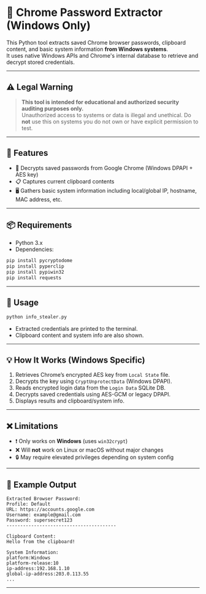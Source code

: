 # 🛑 Chrome Password Extractor (Windows Only)

This Python tool extracts saved Chrome browser passwords, clipboard content, and basic system information **from Windows systems**.  
It uses native Windows APIs and Chrome's internal database to retrieve and decrypt stored credentials.

---

## ⚠️ Legal Warning

> **This tool is intended for educational and authorized security auditing purposes only.**  
> Unauthorized access to systems or data is illegal and unethical. Do **not** use this on systems you do not own or have explicit permission to test.

---

## 🧠 Features

- 🔐 Decrypts saved passwords from Google Chrome (Windows DPAPI + AES key)
- 📋 Captures current clipboard contents
- 🖥️ Gathers basic system information including local/global IP, hostname, MAC address, etc.

---

## 📦 Requirements

- Python 3.x
- Dependencies:
```bash
pip install pycryptodome
pip install pyperclip
pip install pypiwin32
pip install requests
```

---

## 🚀 Usage

```bash
python info_stealer.py
```

- Extracted credentials are printed to the terminal.
- Clipboard content and system info are also shown.

---

## 💡 How It Works (Windows Specific)

1. Retrieves Chrome’s encrypted AES key from `Local State` file.
2. Decrypts the key using `CryptUnprotectData` (Windows DPAPI).
3. Reads encrypted login data from the `Login Data` SQLite DB.
4. Decrypts saved credentials using AES-GCM or legacy DPAPI.
5. Displays results and clipboard/system info.

---

## ❌ Limitations

- ❗ Only works on **Windows** (uses `win32crypt`)
- ❌ Will **not** work on Linux or macOS without major changes
- 🔒 May require elevated privileges depending on system config

---

## 📁 Example Output

```
Extracted Browser Password:
Profile: Default
URL: https://accounts.google.com
Username: example@gmail.com
Password: supersecret123
----------------------------------------

Clipboard Content:
Hello from the clipboard!

System Information:
platform:Windows
platform-release:10
ip-address:192.168.1.10
global-ip-address:203.0.113.55
...
```

---

